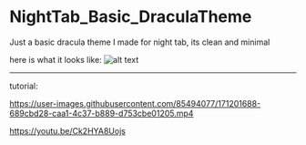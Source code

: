 # NightTab_Basic_DraculaTheme
Just a basic dracula theme I made for night tab, its clean and minimal

here is what it looks like:
![alt text](https://i.imgur.com/4lmggTQ.png)
<hr>
tutorial:



https://user-images.githubusercontent.com/85494077/171201688-689cbd28-caa1-4c37-b889-d753cbe01205.mp4

https://youtu.be/Ck2HYA8Uojs

